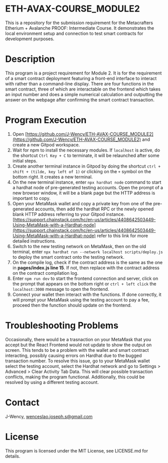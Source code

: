 # ETH-AVAX-COURSE_MODULE2
This is a repository for the submission requirement for the Metacrafters Etherium + Avalanche PROOF: Intermediate Course. It demonstrates the local environment setup and connection to test smart contracts for development purposes. 

# Description
This program is a project requirement for Module 2. It is for the requirement of a smart contract deployment featuring a front-end interface to interact with rather than a command-line display. There are four functions in the smart contract, three of which are interactable on the frontend which takes an input number and does a simple numerical calculation and outputting the answer on the webpage after confirming the smart contract transaction. 

# Program Execution
1. Open [https://github.com/J-Wency/ETH-AVAX-COURSE_MODULE2](https://github.com/J-Wency/ETH-AVAX-COURSE_MODULE2) and create a new Gitpod workspace.
2. Wait for npm to install the necessary modules. If `localhost` is active, do the shortcut `Ctrl Key + C` to terminate, it will be relaunched after some initial steps.
3. Create another terminal instance in Gitpod by doing the shortcut `ctrl + shift + (tilde, key left of 1)` or clicking on the `+` symbol on the bottom right. It creates a new terminal.
4. On the new terminal instance, enter `npx hardhat node` command to start a hardhat node of pre-generated testing accounts. Open the prompt of a new browser window, it will be a blank page but the HTTP address is important to copy.
5. Open your MetaMask wallet and copy a private key from one of the pre-generated accounts, then add the hardhat RPC or the newly opened blank HTTP address referring to your Gitpod instance. [https://support.chainstack.com/hc/en-us/articles/4408642503449-Using-MetaMask-with-a-Hardhat-node](https://support.chainstack.com/hc/en-us/articles/4408642503449-Using-MetaMask-with-a-Hardhat-node) refer to this link for more detailed instructions.
6. Switch to the new testing network on MetaMask, then on the old terminal, enter `npx hardhat run --network localhost scripts/deploy.js` to deploy the smart contract onto the testing network.
7. On the compile log, check if the contract address is the same as the one in **pages/index.js line 15**. If not, then replace with the contract address on the contract compilation log.
8. Enter `npm run dev` to start the frontend connection and server, click on the prompt that appears on the bottom right or `ctrl + left click` the `localhost:3000` message to open the frontend.
9. Connect your wallet then interact with the functions. If done correctly, it will prompt your MetaMask using the testing account to pay a fee, proceed then the function should update on the frontend.

# Troubleshooting Problems
Occasionally, there would be a trasnaction on your MetaMask that you accept but the React Frontend would not update to show the output on screen. This tends to be a problem with the wallet and smart contract interacting, possibly causing errors on Hardhat due to the bugged transaction number. To resolve this issue, go to your MetaMask wallet select the testing account, select the Hardhat network and go to Settings > Advanced > Clear Activity Tab Data. This will clear possible transaction conflicts, making the program functional. Additionally, this could be resolved by using a different testing account.

# Contact
J-Wency, wenceslao.joseph.s@gmail.com

# License
This program is licensed under the MIT License, see LICENSE.md for details.
